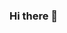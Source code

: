 ### Hi there 👋

<!--
**Maleyka-gh/Maleyka-gh** is a ✨ _special_ ✨ repository because its `README.md` (this file) appears on your GitHub profile.

Here are some ideas to get you started:

- 🔭 I’m currently working on "Real time emotion detection" project as  a research project before master thesis as a part of my master program.
- 🌱 Final year master student in "Communication Systems and Networks" , TH Köln, Germany. 
- 👯 I’m looking to collaborate on ...
- 🤔 I’m looking for help with ...
- 💬 Ask me about ...
- 📫 How to reach me: ...
- 😄 Pronouns: ...
- ⚡ Fun fact: ...
-->

